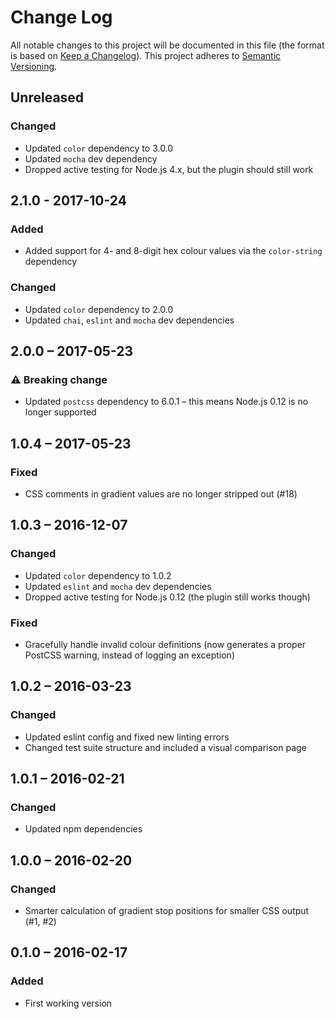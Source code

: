 # Change Log
All notable changes to this project will be documented in this file (the format is based on [Keep a Changelog](http://keepachangelog.com/)).
This project adheres to [Semantic Versioning](http://semver.org/).

## Unreleased
### Changed
- Updated `color` dependency to 3.0.0
- Updated `mocha` dev dependency
- Dropped active testing for Node.js 4.x, but the plugin should still work

## 2.1.0 - 2017-10-24
### Added
- Added support for 4- and 8-digit hex colour values via the `color-string` dependency

### Changed
- Updated `color` dependency to 2.0.0
- Updated `chai`, `eslint` and `mocha` dev dependencies

## 2.0.0 – 2017-05-23
### :warning: Breaking change
- Updated `postcss` dependency to 6.0.1 – this means Node.js 0.12 is no longer supported

## 1.0.4 – 2017-05-23
### Fixed
- CSS comments in gradient values are no longer stripped out (#18)

## 1.0.3 – 2016-12-07
### Changed
- Updated `color` dependency to 1.0.2
- Updated `eslint` and `mocha` dev dependencies
- Dropped active testing for Node.js 0.12 (the plugin still works though)

### Fixed
- Gracefully handle invalid colour definitions (now generates a proper PostCSS warning, instead of logging an exception)

## 1.0.2 – 2016-03-23
### Changed
- Updated eslint config and fixed new linting errors
- Changed test suite structure and included a visual comparison page

## 1.0.1 – 2016-02-21
### Changed
- Updated npm dependencies

## 1.0.0 – 2016-02-20
### Changed
- Smarter calculation of gradient stop positions for smaller CSS output (#1, #2)

## 0.1.0 – 2016-02-17
### Added
- First working version
